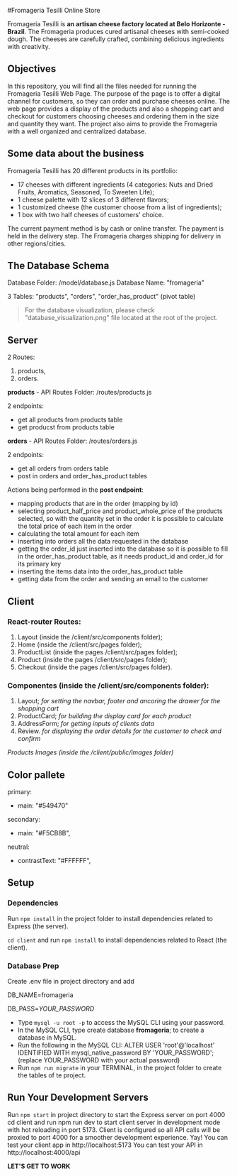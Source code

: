 #Fromageria Tesilli Online Store

Fromageria Tesilli is **an artisan cheese factory located at Belo Horizonte - Brazil**.
The Fromageria produces cured artisanal cheeses with semi-cooked dough.
The cheeses are carefully crafted, combining delicious ingredients with creativity.

## Objectives

In this repository, you will find all the files needed for running the Fromageria Tesilli Web Page.
The purpose of the page is to offer a digital channel for customers, so they can order and purchase cheeses online.
The web page provides a display of the products and also a shopping cart and checkout for customers choosing cheeses and ordering them in the size and quantity they want.
The project also aims to provide the Fromageria with a well organized and centralized database.

## Some data about the business

Fromageria Tesilli has 20 different products in its portfolio:

- 17 cheeses with different ingredients (4 categories: Nuts and Dried Fruits, Aromatics, Seasoned, To Sweeten Life);
- 1 cheese palette with 12 slices of 3 different flavors;
- 1 customized cheese (the customer choose from a list of ingredients);
- 1 box with two half cheeses of customers' choice.

The current payment method is by cash or online transfer. The payment is held in the delivery step.
The Fromageria charges shipping for delivery in other regions/cities.

## The Database Schema

Database Folder: /model/database.js
Database Name: "fromageria"

3 Tables: "products", "orders", "order_has_product" (pivot table)

> For the database visualization, please check "database_visualization.png" file located at the root of the project.

## Server

2 Routes:

1. products,
2. orders.

**products** - API Routes Folder: /routes/products.js

2 endpoints:

- get all products from products table
- get producst from products table

**orders** - API Routes Folder: /routes/orders.js

2 endpoints:

- get all orders from orders table
- post in orders and order_has_product tables

Actions being performed in the **post endpoint**:

- mapping products that are in the order (mapping by id)
- selecting product_half_price and product_whole_price of the products selected, so with the quantity set in the order it is possible to calculate the total price of each item in the order
- calculating the total amount for each item
- inserting into orders all the data requested in the database
- getting the order_id just inserted into the database so it is possible to fill in the order_has_product table, as it needs product_id and order_id for its primary key
- inserting the items data into the order_has_product table
- getting data from the order and sending an email to the customer

## Client

### React-router Routes:

1. Layout (inside the /client/src/components folder);
2. Home (inside the /client/src/pages folder);
3. ProductList (inside the pages /client/src/pages folder);
4. Product (inside the pages /client/src/pages folder);
5. Checkout (inside the pages /client/src/pages folder).

### Componentes (inside the /client/src/components folder):

1. Layout; _for setting the navbar, footer and ancoring the drawer for the shopping cart_
2. ProductCard; _for building the display card for each product_
3. AddressForm; _for getting inputs of clients data_
4. Review. _for displaying the order details for the customer to check and confirm_

_Products Images (inside the /client/public/images folder)_

## Color pallete

primary:

- main: "#549470"

secondary:

- main: "#F5CB8B",

neutral:

- contrastText: "#FFFFFF",

## Setup

### Dependencies

Run `npm install` in the project folder to install dependencies related to Express (the server).

`cd client` and run `npm install` to install dependencies related to React (the client).

### Database Prep

Create .env file in project directory and add

DB_NAME=fromageria

DB_PASS=_YOUR_PASSWORD_

- Type `mysql -u root -p` to access the MySQL CLI using your password.
- In the MySQL CLI, type create database **fromageria**; to create a database in MySQL.
- Run the following in the MySQL CLI: ALTER USER 'root'@'localhost' IDENTIFIED WITH mysql_native_password BY 'YOUR_PASSWORD'; (replace YOUR_PASSWORD with your actual password)
- Run `npm run migrate` in your TERMINAL, in the project folder to create the tables of te project.

## Run Your Development Servers

Run `npm start` in project directory to start the Express server on port 4000
cd client and run npm run dev to start client server in development mode with hot reloading in port 5173.
Client is configured so all API calls will be proxied to port 4000 for a smoother development experience. Yay!
You can test your client app in http://localhost:5173
You can test your API in http://localhost:4000/api

**LET'S GET TO WORK**
